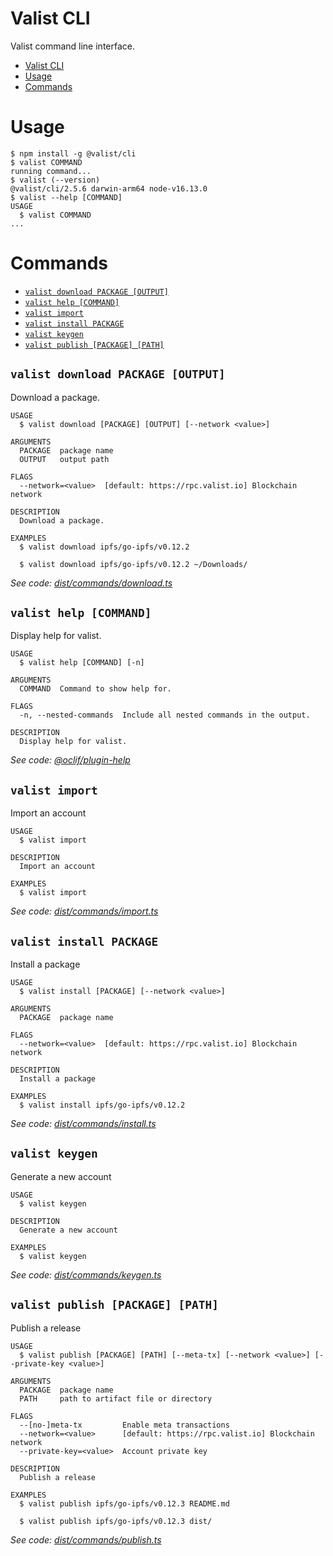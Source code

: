 # Valist CLI

Valist command line interface.

<!-- toc -->
* [Valist CLI](#valist-cli)
* [Usage](#usage)
* [Commands](#commands)
<!-- tocstop -->
# Usage
<!-- usage -->
```sh-session
$ npm install -g @valist/cli
$ valist COMMAND
running command...
$ valist (--version)
@valist/cli/2.5.6 darwin-arm64 node-v16.13.0
$ valist --help [COMMAND]
USAGE
  $ valist COMMAND
...
```
<!-- usagestop -->
# Commands
<!-- commands -->
* [`valist download PACKAGE [OUTPUT]`](#valist-download-package-output)
* [`valist help [COMMAND]`](#valist-help-command)
* [`valist import`](#valist-import)
* [`valist install PACKAGE`](#valist-install-package)
* [`valist keygen`](#valist-keygen)
* [`valist publish [PACKAGE] [PATH]`](#valist-publish-package-path)

## `valist download PACKAGE [OUTPUT]`

Download a package.

```
USAGE
  $ valist download [PACKAGE] [OUTPUT] [--network <value>]

ARGUMENTS
  PACKAGE  package name
  OUTPUT   output path

FLAGS
  --network=<value>  [default: https://rpc.valist.io] Blockchain network

DESCRIPTION
  Download a package.

EXAMPLES
  $ valist download ipfs/go-ipfs/v0.12.2

  $ valist download ipfs/go-ipfs/v0.12.2 ~/Downloads/
```

_See code: [dist/commands/download.ts](https://github.com/valist-io/valist-js/blob/v2.5.6/dist/commands/download.ts)_

## `valist help [COMMAND]`

Display help for valist.

```
USAGE
  $ valist help [COMMAND] [-n]

ARGUMENTS
  COMMAND  Command to show help for.

FLAGS
  -n, --nested-commands  Include all nested commands in the output.

DESCRIPTION
  Display help for valist.
```

_See code: [@oclif/plugin-help](https://github.com/oclif/plugin-help/blob/v5.1.12/src/commands/help.ts)_

## `valist import`

Import an account

```
USAGE
  $ valist import

DESCRIPTION
  Import an account

EXAMPLES
  $ valist import
```

_See code: [dist/commands/import.ts](https://github.com/valist-io/valist-js/blob/v2.5.6/dist/commands/import.ts)_

## `valist install PACKAGE`

Install a package

```
USAGE
  $ valist install [PACKAGE] [--network <value>]

ARGUMENTS
  PACKAGE  package name

FLAGS
  --network=<value>  [default: https://rpc.valist.io] Blockchain network

DESCRIPTION
  Install a package

EXAMPLES
  $ valist install ipfs/go-ipfs/v0.12.2
```

_See code: [dist/commands/install.ts](https://github.com/valist-io/valist-js/blob/v2.5.6/dist/commands/install.ts)_

## `valist keygen`

Generate a new account

```
USAGE
  $ valist keygen

DESCRIPTION
  Generate a new account

EXAMPLES
  $ valist keygen
```

_See code: [dist/commands/keygen.ts](https://github.com/valist-io/valist-js/blob/v2.5.6/dist/commands/keygen.ts)_

## `valist publish [PACKAGE] [PATH]`

Publish a release

```
USAGE
  $ valist publish [PACKAGE] [PATH] [--meta-tx] [--network <value>] [--private-key <value>]

ARGUMENTS
  PACKAGE  package name
  PATH     path to artifact file or directory

FLAGS
  --[no-]meta-tx         Enable meta transactions
  --network=<value>      [default: https://rpc.valist.io] Blockchain network
  --private-key=<value>  Account private key

DESCRIPTION
  Publish a release

EXAMPLES
  $ valist publish ipfs/go-ipfs/v0.12.3 README.md

  $ valist publish ipfs/go-ipfs/v0.12.3 dist/
```

_See code: [dist/commands/publish.ts](https://github.com/valist-io/valist-js/blob/v2.5.6/dist/commands/publish.ts)_
<!-- commandsstop -->
